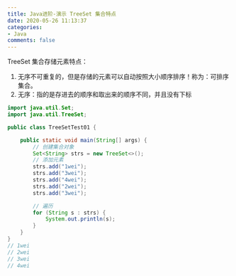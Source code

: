 ```yaml
---
title: Java进阶-演示 TreeSet 集合特点
date: 2020-05-26 11:13:37
categories:
- Java
comments: false
---
```


TreeSet 集合存储元素特点：
1. 无序不可重复的，但是存储的元素可以自动按照大小顺序排序！称为：可排序集合。
2. 无序：指的是存进去的顺序和取出来的顺序不同，并且没有下标

<!-- more -->

```java
import java.util.Set;
import java.util.TreeSet;

public class TreeSetTest01 {

	public static void main(String[] args) {
		// 创建集合对象
		Set<String> strs = new TreeSet<>();
		// 添加元素
		strs.add("1wei");
		strs.add("3wei");
		strs.add("4wei");
		strs.add("2wei");
		strs.add("3wei");

		// 遍历
		for (String s : strs) {
			System.out.println(s);
		}
	}
}
// 1wei
// 2wei
// 3wei
// 4wei
```

